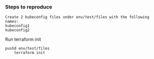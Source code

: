 ### Steps to reproduce

```
Create 2 kubeconfig files under env/test/files with the following names:
kubeconfig1
kubeconfig2
```

Run terraform init
```
pushd env/test/files
    terraform init
```
